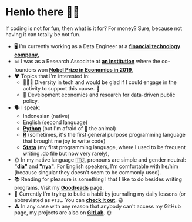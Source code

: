 # Henlo there 👋🏽

If coding is not for fun, then what is it for? For money? Sure, because not having it can totally be not fun.

- 🖥 I’m currently working as a Data Engineer at a [<strong>financial technology company</strong>](https://www.ovo.id/about),
- 📊 I was as a Research Associate at [<strong>an institution</strong>](https://www.povertyactionlab.org/) where the co-founders won [<strong>Nobel Prize in Economics in 2019</strong>](https://www.nobelprize.org/prizes/economic-sciences/2019/press-release/),
- ♥ Topics that I'm interested in:
  - 👩🏽‍💻 Diversity in tech and would be glad if I could engage in the activity to support this cause. 🌈
  - 📢 Development economics and research for data-driven public policy.
- 🗣 I speak:
  - Indonesian (native)
  - English (second language)
  - [<strong>Python</strong>](https://www.python.org/) (but I'm afraid of 🐍 the animal)
  - [<strong>R</strong>](https://cran.r-project.org/) (sometimes, it's the first general purpose programming language that brought me joy to write code)
  - [<strong>Stata</strong>](https://www.stata.com/) (my first programming language, where I used to be frequent writing .do file but now very rarely),
- 🌞 In my native language :indonesia:, pronouns are simple and gender neutral: [<strong>"dia"</strong>](https://www.kbbi.web.id/dia) and [<strong>"nya"</strong>](https://www.kbbi.web.id/-ni%20nya). For English speakers, I'm comfortable with he/him (because singular they doesn't seem to be commonly used).
- 📚 Reading for pleasure is something I that I like to do besides writing programs. Visit my [<strong>Goodreads</strong>](https://www.goodreads.com/user/show/31603929-lukman-edwindra) page.
- 🎼 Currently I'm trying to build a habit by journaling my daily lessons (or abbreviated as `#TIL`. You can [<strong>check it out</strong>](https://github.com/ledwindra/today-i-learned). 😃
- ⚠ In any case with any reason that anybody can't access my GitHub page, my projects are also on [<strong>GitLab</strong>](https://gitlab.com/ledwindra/). 🌞
<!--
**ledwindra/ledwindra** is a ✨ _special_ ✨ repository because its `README.md` (this file) appears on your GitHub profile.
